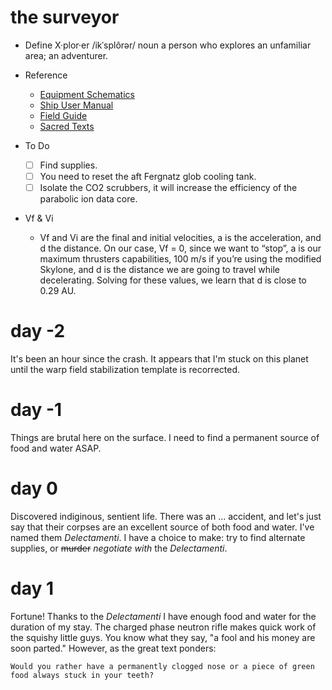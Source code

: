 # the surveyor

* Define
X·plor·er
/ikˈsplôrər/
noun
a person who explores an unfamiliar area; an adventurer.

* Reference
  * [Equipment Schematics](http://www.scifiideas.com/technobabble-generator/)
  * [Ship User Manual](http://shinytoylabs.com/jargon/)
  * [Field Guide](https://randomwordgenerator.com/phrase.php)
  * [Sacred Texts](https://randomwordgenerator.com/bible.php)

* To Do
  * [ ] Find supplies.
  * [ ] You need to reset the aft Fergnatz glob cooling tank.
  * [ ] Isolate the CO2 scrubbers, it will increase the efficiency of the parabolic ion data core.

* Vf & Vi
  * Vf and Vi are the final and initial velocities, a is the acceleration, and d the distance. On our case, Vf = 0, since we want to “stop”, a is our maximum thrusters capabilities, 100 m/s if you’re using the modified Skylone, and d is the distance we are going to travel while decelerating. Solving for these values, we learn that d is close to 0.29 AU. 

# day -2
It's been an hour since the crash. It appears that I'm stuck on this planet until the warp field stabilization template is recorrected.  

# day -1
Things are brutal here on the surface. I need to find a permanent source of food and water ASAP.

# day 0
Discovered indiginous, sentient life. There was an ... accident, and let's just say that their corpses are an excellent source of both food and water.  I've named them *Delectamenti*.  I have a choice to make: try to find alternate supplies, or ~~murder~~ *negotiate with* the *Delectamenti*.

# day 1
Fortune! Thanks to the *Delectamenti* I have enough food and water for the duration of my stay. The charged phase neutron rifle makes quick work of the squishy little guys.  You know what they say, "a fool and his money are soon parted." However, as the great text ponders: 
```
Would you rather have a permanently clogged nose or a piece of green food always stuck in your teeth?
```
